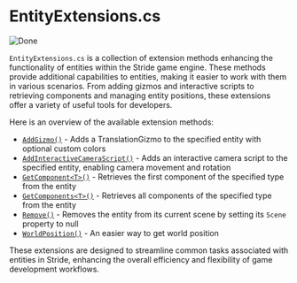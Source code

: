 # EntityExtensions.cs

![Done](https://img.shields.io/badge/status-done-green)

`EntityExtensions.cs` is a collection of extension methods enhancing the functionality of entities within the Stride game engine. These methods provide additional capabilities to entities, making it easier to work with them in various scenarios. From adding gizmos and interactive scripts to retrieving components and managing entity positions, these extensions offer a variety of useful tools for developers.

Here is an overview of the available extension methods:

- [`AddGizmo()`](xref:Stride.CommunityToolkit.Engine.EntityExtensions.AddGizmo(Stride.Engine.Entity,Stride.Graphics.GraphicsDevice,System.Nullable{Stride.Core.Mathematics.Color},System.Nullable{Stride.Core.Mathematics.Color},System.Nullable{Stride.Core.Mathematics.Color})) - Adds a TranslationGizmo to the specified entity with optional custom colors
- [`AddInteractiveCameraScript()`](xref:Stride.CommunityToolkit.Engine.EntityExtensions.AddInteractiveCameraScript(Stride.Engine.Entity)) - Adds an interactive camera script to the specified entity, enabling camera movement and rotation
- [`GetComponent<T>()`](xref:Stride.CommunityToolkit.Engine.EntityExtensions.GetComponent``1(Stride.Engine.Entity)) - Retrieves the first component of the specified type from the entity
- [`GetComponents<T>()`](xref:Stride.CommunityToolkit.Engine.EntityExtensions.GetComponents``1(Stride.Engine.Entity)) - Retrieves all components of the specified type from the entity
- [`Remove()`](xref:Stride.CommunityToolkit.Engine.EntityExtensions.Remove(Stride.Engine.Entity)) - Removes the entity from its current scene by setting its `Scene` property to null
- [`WorldPosition()`](xref:Stride.CommunityToolkit.Engine.EntityExtensions.WorldPosition(Stride.Engine.Entity,System.Boolean)) - An easier way to get world position

These extensions are designed to streamline common tasks associated with entities in Stride, enhancing the overall efficiency and flexibility of game development workflows.